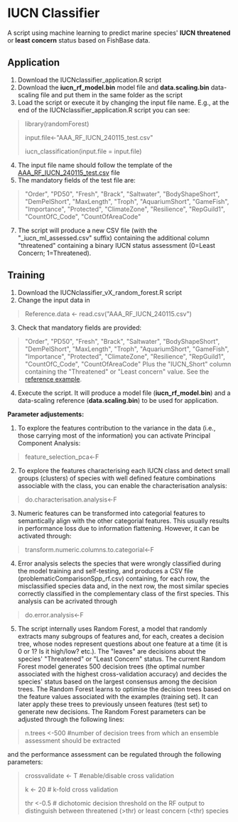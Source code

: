 
# IUCN Classifier

A script using machine learning to predict marine species' **IUCN** **threatened** or **least concern** status based on FishBase data. 

## Application

 1. Download the IUCNclassifier_application.R script
 2. Download the **iucn_rf_model.bin** model file and **data.scaling.bin** data-scaling file and put them in the same folder as the script
 3. Load the script or execute it by changing the input file name. E.g., at the end of the IUCNclassifier_application.R script you can see:

   > library(randomForest)
> 
   > input.file<-"AAA_RF_IUCN_240115_test.csv"
> 
   > iucn_classification(input.file = input.file)

 4. The input file name should follow the template of the [AAA_RF_IUCN_240115_test.csv](https://github.com/cybprojects65/IUCNClassifier/blob/main/AAA_RF_IUCN_240115_test.csv) file
 5. The mandatory fields of the test file are:
> "Order", "PD50", "Fresh", "Brack", "Saltwater", "BodyShapeShort",
> "DemPelShort", "MaxLength", "Troph", "AquariumShort", "GameFish",
> "Importance", "Protected", "ClimateZone", "Resilience", "RepGuild1",
> "CountOfC_Code", "CountOfAreaCode"

 7. The script will produce a new CSV file (with the "_iucn_ml_assessed.csv" suffix) containing the additional column "threatened" containing a binary IUCN status assessment (0=Least Concern; 1=Threatened).

## Training

 1. Download the IUCNclassifier_vX_random_forest.R script
 2. Change the input data in

  >  Reference.data <- read.csv("AAA_RF_IUCN_240115.csv")

 3. Check that mandatory fields are provided:
> "Order", "PD50", "Fresh", "Brack", "Saltwater", "BodyShapeShort",
> "DemPelShort", "MaxLength", "Troph", "AquariumShort", "GameFish",
> "Importance", "Protected", "ClimateZone", "Resilience", "RepGuild1",
> "CountOfC_Code", "CountOfAreaCode"
> 	Plus the "IUCN_Short" column containing the "Threatened" or "Least concern" value. See the [reference example](https://github.com/cybprojects65/IUCNClassifier/blob/main/AAA_RF_IUCN_240115.csv).

 4. Execute the script. It will produce a model file (**iucn_rf_model.bin**) and a data-scaling reference (**data.scaling.bin**) to be used for application.

**Parameter adjustements:**

 1. To explore the features contribution to the variance in the data (i.e., those carrying most of the information) you can activate Principal Component Analysis:

> feature_selection_pca<-F

 2. To explore the features characterising each IUCN class and detect small groups (clusters) of species with well defined feature combinations associable with the class, you can enable the characterisation analysis:

 > do.characterisation.analysis<-F
    
3. Numeric features can be transformed into categorial features to semantically align with the other categorial features. This usually results in performance loss due to information flattening. However, it can be activated through:

> transform.numeric.columns.to.categorial<-F
4. Error analysis selects the species that were wrongly classified during the model training and self-testing, and produces a CSV file (problematicComparisonSpp_rf.csv) containing, for each row, the misclassified species data and, in the next row, the most similar species correctly classified in the complementary class of the first species. This analysis can be acrivated through

> do.error.analysis<-F
5. The script internally uses Random Forest, a model that randomly extracts many subgroups of features and, for each, creates a decision tree, whose nodes represent questions about one feature at a time (it is 0 or 1? Is it high/low? etc.). The "leaves" are decisions about the species' "Threatened" or "Least Concern" status. The current Random Forest model generates 500 decision trees (the optimal number associated with the highest cross-validation accuracy) and decides the species' status based on the largest consensus among the decision trees. The Random Forest learns to optimise the decision trees based on the feature values associated with the examples (training set). It can later apply these trees to previously unseen features (test set) to generate new decisions.
The Random Forest parameters can be adjusted through the following lines:
> n.trees       <-500 #number of decision trees from which an ensemble assessment should be extracted

and the performance assessment can be regulated through the following parameters:

   > crossvalidate <- T  #enable/disable cross validation
>
   > k             <- 20 # k-fold cross validation
> 
   > thr           <-0.5 # dichotomic decision threshold on the RF output to distinguish between threatened (>thr) or least concern (<thr) species


	
